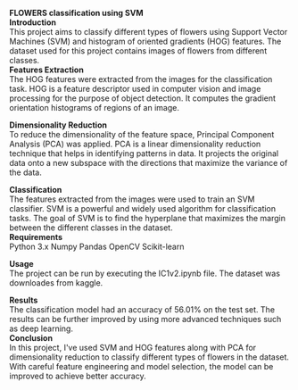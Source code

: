 <b> FLOWERS classification using SVM </b>
<br>
<b> Introduction </b>
<br>
This project aims to classify different types of flowers using Support Vector Machines (SVM) and histogram of oriented gradients (HOG) features. The dataset used for this project contains images of flowers from different classes.
<br>
<b> Features Extraction </b>
<br>
The HOG features were extracted from the images for the classification task. HOG is a feature descriptor used in computer vision and image processing for the purpose of object detection. It computes the gradient orientation histograms of regions of an image.
<br>

<b> Dimensionality Reduction </b>
<br>
To reduce the dimensionality of the feature space, Principal Component Analysis (PCA) was applied. PCA is a linear dimensionality reduction technique that helps in identifying patterns in data. It projects the original data onto a new subspace with the directions that maximize the variance of the data.
<br>

<b>Classification</b>
<br>
The features extracted from the images were used to train an SVM classifier. SVM is a powerful and widely used algorithm for classification tasks. The goal of SVM is to find the hyperplane that maximizes the margin between the different classes in the dataset.
</br>
<b>Requirements </b>
<br>
Python 3.x
Numpy
Pandas
OpenCV
Scikit-learn

<b>Usage</b>
<br>
The project can be run by executing the IC1v2.ipynb file. The dataset was downloades from kaggle.
</br>


<b> Results </b>
<br>
The classification model had an accuracy of 56.01% on the test set. The results can be further improved by using more advanced techniques such as deep learning.
</br>
<b> Conclusion </b>
<br>
In this project, I've used SVM and HOG features along with PCA for dimensionality reduction to classify different types of flowers in the dataset. With careful feature engineering and model selection, the model can be improved to achieve better accuracy.


